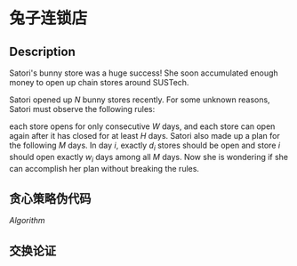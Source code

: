 # 兔子连锁店

## Description

Satori's bunny store was a huge success! She soon accumulated enough money to open up chain stores around SUSTech.

Satori opened up $N$ bunny stores recently. For some unknown reasons, Satori must observe the following rules:

each store opens for only consecutive $W$ days, and
each store can open again after it has closed for at least $H$ days.
Satori also made up a plan for the following $M$ days. In day $i$, exactly $d_i$ stores should be open and store $i$ should open exactly $w_i$ days among all $M$ days. Now she is wondering if she can accomplish her plan without breaking the rules.

## 贪心策略伪代码

$Algorithm$


## 交换论证
